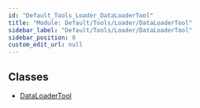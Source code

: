 ```yaml
---
id: "Default_Tools_Loader_DataLoaderTool"
title: "Module: Default/Tools/Loader/DataLoaderTool"
sidebar_label: "Default/Tools/Loader/DataLoaderTool"
sidebar_position: 0
custom_edit_url: null
---
```


## Classes

- [DataLoaderTool](../classes/Default_Tools_Loader_DataLoaderTool.DataLoaderTool.md)
